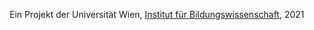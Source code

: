 
Ein Projekt der Universität Wien, [Institut für Bildungswissenschaft](https://bildungswissenschaft.univie.ac.at/), 2021  
